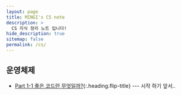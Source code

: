 ```yaml
---
layout: page
title: MINGI's CS note
description: >
  CS 지식 정리 노트 입니다!
hide_description: true
sitemap: false
permalink: /cs/ 
---
```



## 운영체제
* [Part 1-1 좋은 코드란 무엇일까?]{:.heading.flip-title} --- 시작 하기 앞서..

[//]: # (* [운영체제란]{:.heading.flip-title} --- 운영체제란 무엇일까?)

[//]: # ()
[//]: # ([운영체제란]: os.md)
[Part 1-1 좋은 코드란 무엇일까?]: 1-1.md

